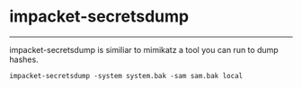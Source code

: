 # impacket-secretsdump

---

impacket-secretsdump is similiar to mimikatz a tool you can run to dump hashes.

```
impacket-secretsdump -system system.bak -sam sam.bak local
```
